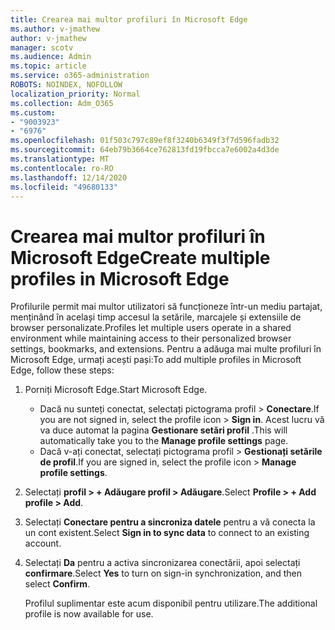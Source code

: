 ```yaml
---
title: Crearea mai multor profiluri în Microsoft Edge
ms.author: v-jmathew
author: v-jmathew
manager: scotv
ms.audience: Admin
ms.topic: article
ms.service: o365-administration
ROBOTS: NOINDEX, NOFOLLOW
localization_priority: Normal
ms.collection: Adm_O365
ms.custom:
- "9003923"
- "6976"
ms.openlocfilehash: 01f503c797c89ef8f3240b6349f3f7d596fadb32
ms.sourcegitcommit: 64eb79b3664ce762813fd19fbcca7e6002a4d3de
ms.translationtype: MT
ms.contentlocale: ro-RO
ms.lasthandoff: 12/14/2020
ms.locfileid: "49680133"
---
```

# <a name="create-multiple-profiles-in-microsoft-edge"></a><span data-ttu-id="180fd-102">Crearea mai multor profiluri în Microsoft Edge</span><span class="sxs-lookup"><span data-stu-id="180fd-102">Create multiple profiles in Microsoft Edge</span></span>

<span data-ttu-id="180fd-103">Profilurile permit mai multor utilizatori să funcționeze într-un mediu partajat, menținând în același timp accesul la setările, marcajele și extensiile de browser personalizate.</span><span class="sxs-lookup"><span data-stu-id="180fd-103">Profiles let multiple users operate in a shared environment while maintaining access to their personalized browser settings, bookmarks, and extensions.</span></span> <span data-ttu-id="180fd-104">Pentru a adăuga mai multe profiluri în Microsoft Edge, urmați acești pași:</span><span class="sxs-lookup"><span data-stu-id="180fd-104">To add multiple profiles in Microsoft Edge, follow these steps:</span></span>

1. <span data-ttu-id="180fd-105">Porniți Microsoft Edge.</span><span class="sxs-lookup"><span data-stu-id="180fd-105">Start Microsoft Edge.</span></span>
    - <span data-ttu-id="180fd-106">Dacă nu sunteți conectat, selectați pictograma profil > **Conectare**.</span><span class="sxs-lookup"><span data-stu-id="180fd-106">If you are not signed in, select the profile icon > **Sign in**.</span></span> <span data-ttu-id="180fd-107">Acest lucru vă va duce automat la pagina **Gestionare setări profil** .</span><span class="sxs-lookup"><span data-stu-id="180fd-107">This will automatically take you to the **Manage profile settings** page.</span></span>
    - <span data-ttu-id="180fd-108">Dacă v-ați conectat, selectați pictograma profil > **Gestionați setările de profil**.</span><span class="sxs-lookup"><span data-stu-id="180fd-108">If you are signed in, select the profile icon > **Manage profile settings**.</span></span>
2. <span data-ttu-id="180fd-109">Selectați **profil > + Adăugare profil > Adăugare**.</span><span class="sxs-lookup"><span data-stu-id="180fd-109">Select **Profile > + Add profile > Add**.</span></span>
3. <span data-ttu-id="180fd-110">Selectați **Conectare pentru a sincroniza datele** pentru a vă conecta la un cont existent.</span><span class="sxs-lookup"><span data-stu-id="180fd-110">Select **Sign in to sync data** to connect to an existing account.</span></span>
4. <span data-ttu-id="180fd-111">Selectați **Da** pentru a activa sincronizarea conectării, apoi selectați **confirmare**.</span><span class="sxs-lookup"><span data-stu-id="180fd-111">Select **Yes** to turn on sign-in synchronization, and then select **Confirm**.</span></span>

    <span data-ttu-id="180fd-112">Profilul suplimentar este acum disponibil pentru utilizare.</span><span class="sxs-lookup"><span data-stu-id="180fd-112">The additional profile is now available for use.</span></span>
